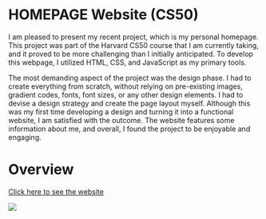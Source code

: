 # HOMEPAGE Website (CS50)

I am pleased to present my recent project, which is my personal homepage. This project was part of the Harvard CS50 course that I am currently taking, and it proved to be more challenging than I initially anticipated. To develop this webpage, I utilized HTML, CSS, and JavaScript as my primary tools.

The most demanding aspect of the project was the design phase. I had to create everything from scratch, without relying on pre-existing images, gradient codes, fonts, font sizes, or any other design elements. I had to devise a design strategy and create the page layout myself. Although this was my first time developing a design and turning it into a functional website, I am satisfied with the outcome. The website features some information about me, and overall, I found the project to be enjoyable and engaging.

<h1>Overview</h1>

<a href="https://giochagelishvili.github.io/homepage/">Click here to see the website</a>

<img src="https://i.imgur.com/RGM36c2.png">
